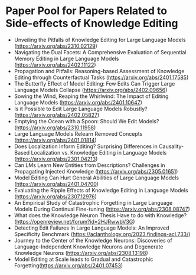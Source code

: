 # Paper Pool for Papers Related to Side-effects of Knowledge Editing
- Unveiling the Pitfalls of Knowledge Editing for Large Language Models (https://arxiv.org/abs/2310.02129) 
- Navigating the Dual Facets: A Comprehensive Evaluation of Sequential Memory Editing in Large Language Models (https://arxiv.org/abs/2402.11122) 
- Propagation and Pitfalls: Reasoning-based Assessment of Knowledge Editing through Counterfactual Tasks (https://arxiv.org/abs/2401.17585)
- The Butterfly Effect of Model Editing: Few Edits Can Trigger Large Language Models Collapse (https://arxiv.org/abs/2402.09656)
- Sowing the Wind, Reaping the Whirlwind: The Impact of Editing Language Models (https://arxiv.org/abs/2401.10647)
- Is it Possible to Edit Large Language Models Robustly? (https://arxiv.org/abs/2402.05827)
- Emptying the Ocean with a Spoon: Should We Edit Models? (https://arxiv.org/abs/2310.11958)
- Large Language Models Relearn Removed Concepts (https://arxiv.org/abs/2401.01814)
- Does Localization Inform Editing? Surprising Differences in Causality-Based Localization vs. Knowledge Editing in Language Models (https://arxiv.org/abs/2301.04213)
- Can LMs Learn New Entities from Descriptions? Challenges in Propagating Injected Knowledge (https://arxiv.org/abs/2305.01651)
- Model Editing Can Hurt General Abilities of Large Language Models (https://arxiv.org/abs/2401.04700)
- Evaluating the Ripple Effects of Knowledge Editing in Language Models (https://arxiv.org/abs/2307.12976)
- An Empirical Study of Catastrophic Forgetting in Large Language Models During Continual Fine-tuning (https://arxiv.org/abs/2308.08747)
- What does the Knowledge Neuron Thesis Have to do with Knowledge? (https://openreview.net/forum?id=2HJRwwbV3G)
- Detecting Edit Failures In Large Language Models: An Improved Specificity Benchmark (https://aclanthology.org/2023.findings-acl.733/)
- Journey to the Center of the Knowledge Neurons: Discoveries of Language-Independent Knowledge Neurons and Degenerate Knowledge Neurons (https://arxiv.org/abs/2308.13198)
- Model Editing at Scale leads to Gradual and Catastrophic Forgetting(https://arxiv.org/abs/2401.07453)
